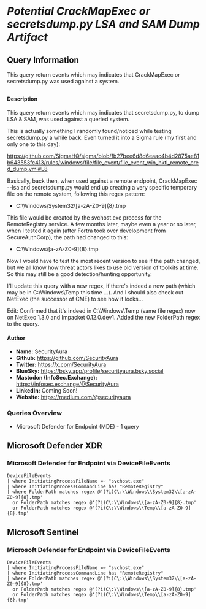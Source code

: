# *Potential CrackMapExec or secretsdump.py LSA and SAM Dump Artifact*

## Query Information

This query return events which may indicates that CrackMapExec or secretsdump.py was used against a system.

##

#### Description

This query return events which may indicates that secretsdump.py, to dump LSA & SAM, was used against a queried system.

This is actually something I randomly found/noticed while testing secretsdump.py a while back. Even turned it into a Sigma rule (my first and only one to this day):

https://github.com/SigmaHQ/sigma/blob/fb27bee6d8d6eaac4b4d2875ae81b643553fc413/rules/windows/file/file_event/file_event_win_hktl_remote_cred_dump.yml#L8

Basically, back then, when used against a remote endpoint, CrackMapExec --lsa and secretsdump.py would end up creating a very specific temporary file on the remote system, following this regex pattern:

- C\:\\Windows\\System32\\[a-zA-Z0-9]{8}.tmp

This file would be created by the svchost.exe process for the RemoteRegistry service. A few months later, maybe even a year or so later, when I tested it again (after Fortra took over development from SecureAuthCorp), the path had changed to this:

- C\:\\Windows\\[a-zA-Z0-9]{8}.tmp

Now I would have to test the most recent version to see if the path changed, but we all know how threat actors likes to use old version of toolkits at time. So this may still be a good detection/hunting opportunity.

I'll update this query with a new regex, if there's indeed a new path (which may be in C:\Windows\Temp this time ...). And I should also check out NetExec (the successor of CME) to see how it looks...

Edit: Confirmed that it's indeed in C:\Windows\Temp (same file regex) now on NetExec 1.3.0 and Impacket 0.12.0.dev1. Added the new FolderPath regex to the query.

#### Author <Optional>
- **Name:** SecurityAura
- **Github:** https://github.com/SecurityAura
- **Twitter:** https://x.com/SecurityAura
- **BlueSky:** https://bsky.app/profile/securityaura.bsky.social
- **Mastodon (InfoSec.Exchange):** https://infosec.exchange/@SecurityAura
- **LinkedIn:** Coming Soon!
- **Website:** https://medium.com/@securityaura

### Queries Overview ###

- Microsoft Defender for Endpoint (MDE) - 1 query

## Microsoft Defender XDR ##
### Microsoft Defender for Endpoint via DeviceFileEvents ###
```KQL
DeviceFileEvents
| where InitiatingProcessFileName =~ "svchost.exe"
| where InitiatingProcessCommandLine has "RemoteRegistry"
| where FolderPath matches regex @'(?i)C\:\\Windows\\System32\\[a-zA-Z0-9]{8}.tmp'
  or FolderPath matches regex @'(?i)C\:\\Windows\\[a-zA-Z0-9]{8}.tmp'
  or FolderPath matches regex @'(?i)C\:\\Windows\\Temp\\[a-zA-Z0-9]{8}.tmp'
```
## Microsoft Sentinel ##
### Microsoft Defender for Endpoint via DeviceFileEvents ###
```KQL
DeviceFileEvents
| where InitiatingProcessFileName =~ "svchost.exe"
| where InitiatingProcessCommandLine has "RemoteRegistry"
| where FolderPath matches regex @'(?i)C\:\\Windows\\System32\\[a-zA-Z0-9]{8}.tmp'
  or FolderPath matches regex @'(?i)C\:\\Windows\\[a-zA-Z0-9]{8}.tmp'
  or FolderPath matches regex @'(?i)C\:\\Windows\\Temp\\[a-zA-Z0-9]{8}.tmp'
```
